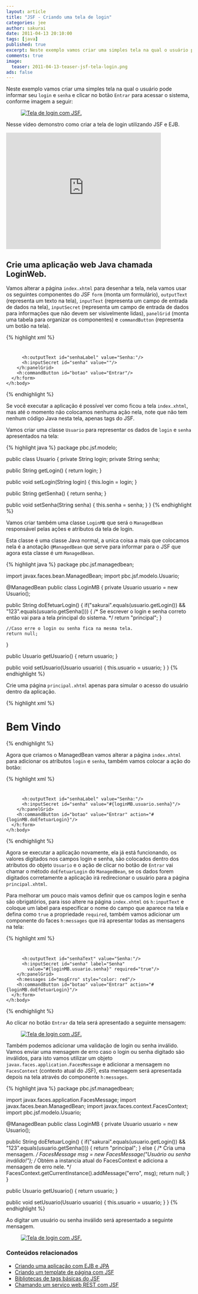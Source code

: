 ```yaml
---
layout: article
title: "JSF - Criando uma tela de login"
categories: jee
author: sakurai
date: 2011-04-13 20:10:00
tags: [java]
published: true
excerpt: Neste exemplo vamos criar uma simples tela na qual o usuário pode informar seu login e senha e clicar no botão Entrar para acessar o sistema.
comments: true
image:
  teaser: 2011-04-13-teaser-jsf-tela-login.png
ads: false
---
```


Neste exemplo vamos criar uma simples tela na qual o usuário pode informar seu `login` e `senha` e clicar no botão `Entrar` para acessar o sistema, conforme imagem a seguir:

<figure>
    <a href="/images/2011-04-13-jsf-tela-login-01.png"><img src="/images/2011-04-13-jsf-tela-login-01.png" alt="Tela de login com JSF."></a>
</figure>

Nesse vídeo demonstro como criar a tela de login utilizando JSF e EJB.

<iframe width="420" height="315" src="https://www.youtube.com/embed/fxQst-VcKQo" frameborder="0" allowfullscreen></iframe>

## Crie uma aplicação web Java chamada LoginWeb.

Vamos alterar a página `index.xhtml` para desenhar a tela, nela vamos usar os seguintes componentes do JSF `form` (monta um formulário), `outputText` (representa um texto na tela), `inputText` (representa um campo de entrada de dados na tela), `inputSecret` (representa um campo de entrada de dados para informações que não devem ser visivelmente lidas), `panelGrid` (monta uma tabela para organizar os componentes) e `commandButton` (representa um botão na tela).

{% highlight xml %}
<?xml version='1.0' encoding='UTF-8' ?>
<!DOCTYPE html PUBLIC "-//W3C//DTD XHTML 1.0 Transitional//EN"
  "http://www.w3.org/TR/xhtml1/DTD/xhtml1-transitional.dtd">
<html xmlns="http://www.w3.org/1999/xhtml"
      xmlns:h="http://java.sun.com/jsf/html">
    <h:head>
        <title>Login Web</title>
    </h:head>
    <h:body>
      <h:form id="formLogin">
        <h1><h:outputText id="bemVindo" value="Bem vindo(a) ao sistema."/></h1>
        <h:panelGrid id="gridLoginSenha" columns="2">
          <h:outputText id="loginLabel" value="Login:"/>
          <h:inputText id="login" value=""/>

          <h:outputText id="senhaLabel" value="Senha:"/>
          <h:inputSecret id="senha" value=""/>
        </h:panelGrid>
        <h:commandButton id="botao" value="Entrar"/>
      </h:form>
    </h:body>
</html>
{% endhighlight %}

Se você executar a aplicação é possível ver como ficou a tela `index.xhtml`, mas até o momento não colocamos nenhuma ação nela, note que não tem nenhum código Java nesta tela, apenas tags do JSF.

Vamos criar uma classe `Usuario` para representar os dados de `login` e `senha` apresentados na tela:

{% highlight java %}
package pbc.jsf.modelo;

public class Usuario {
  private String login;
  private String senha;

  public String getLogin() {
    return login;
  }

  public void setLogin(String login) {
    this.login = login;
  }

  public String getSenha() {
    return senha;
  }

  public void setSenha(String senha) {
    this.senha = senha;
  }
}
{% endhighlight %}

Vamos criar também uma classe `LoginMB` que será o `ManagedBean` responsável pelas ações e atributos da tela de login.

Esta classe é uma classe Java normal, a unica coisa a mais que colocamos nela é a anotação `@ManagedBean` que serve para informar para o JSF que agora esta classe é um `ManagedBean`.

{% highlight java %}
package pbc.jsf.managedbean;

import javax.faces.bean.ManagedBean;
import pbc.jsf.modelo.Usuario;

@ManagedBean
public class LoginMB {
  private Usuario usuario = new Usuario();

  public String doEfetuarLogin() {
    if("sakurai".equals(usuario.getLogin()) &&
       "123".equals(usuario.getSenha())) {
      /* Se escrever o login e senha correto então vai para a tela principal do sistema. */
      return "principal";
    }

    //Caso erre o login ou senha fica na mesma tela.
    return null;
  }

  public Usuario getUsuario() {
    return usuario;
  }

  public void setUsuario(Usuario usuario) {
    this.usuario = usuario;
  }
}
{% endhighlight %}

Crie uma página `principal.xhtml` apenas para simular o acesso do usuário dentro da aplicação.

{% highlight xml %}
<?xml version="1.0" encoding="UTF-8"?>
<!DOCTYPE html PUBLIC "-//W3C//DTD XHTML 1.0 Strict//EN" "http://www.w3.org/TR/xhtml1/DTD/xhtml1-strict.dtd">
<html xmlns="http://www.w3.org/1999/xhtml"
      xmlns:h="http://java.sun.com/jsf/html">
    <h:head>
        <meta http-equiv="Content-Type" content="text/html; charset=UTF-8"/>
        <title>Login Web</title>
    </h:head>
    <h:body>
        <h1>Bem Vindo</h1>
    </h:body>
</html>
{% endhighlight %}

Agora que criamos o ManagedBean vamos alterar a página `index.xhtml` para adicionar os atributos `login` e `senha`, também vamos colocar a ação do botão:

{% highlight xml %}
<?xml version='1.0' encoding='UTF-8' ?>
<!DOCTYPE html PUBLIC "-//W3C//DTD XHTML 1.0 Transitional//EN"
  "http://www.w3.org/TR/xhtml1/DTD/xhtml1-transitional.dtd">
<html xmlns="http://www.w3.org/1999/xhtml"
      xmlns:h="http://java.sun.com/jsf/html">
    <h:head>
        <title>Login Web</title>
    </h:head>
    <h:body>
      <h:form id="formLogin">
        <h1><h:outputText id="bemVindo" value="Bem vindo(a) ao sistema."/></h1>
        <h:panelGrid id="gridLoginSenha" columns="2">
          <h:outputText id="loginLabel" value="Login:"/>
          <h:inputText id="login" value="#{loginMB.usuario.login}"/>

          <h:outputText id="senhaLabel" value="Senha:"/>
          <h:inputSecret id="senha" value="#{loginMB.usuario.senha}"/>
        </h:panelGrid>
        <h:commandButton id="botao" value="Entrar" action="#{loginMB.doEfetuarLogin}"/>
      </h:form>
    </h:body>
</html>
{% endhighlight %}

Agora se executar a aplicação novamente, ela já está funcionando, os valores digitados nos campos login e senha, são colocados dentro dos atributos do objeto `Usuario` e o ação de clicar no botão de `Entrar` vai chamar o método `doEfetuarLogin` do `ManagedBean`, se os dados forem digitados corretamente a aplicação irá redirecionar o usuário para a página `principal.xhtml`.

Para melhorar um pouco mais vamos definir que os campos login e senha são obrigatórios, para isso altere na página `index.xhtml` os `h:inputText` e coloque um label para especificar o nome do campo que aparece na tela e defina como `true` a propriedade `required`, também vamos adicionar um componente do faces `h:messages` que irá apresentar todas as mensagens na tela:

{% highlight xml %}
<?xml version='1.0' encoding='UTF-8' ?>
<!DOCTYPE html PUBLIC "-//W3C//DTD XHTML 1.0 Transitional//EN"
  "http://www.w3.org/TR/xhtml1/DTD/xhtml1-transitional.dtd">
<html xmlns="http://www.w3.org/1999/xhtml"
      xmlns:h="http://java.sun.com/jsf/html">
    <h:head>
        <title>Login Web</title>
    </h:head>
    <h:body>
      <h:form id="formLogin">
       <h1><h:outputText id="bemVindo" value="Bem vindo(a) ao sistema."/></h1>
        <h:panelGrid id="gridLoginSenha" columns="2">
          <h:outputText id="loginText" value="Login:"/>
          <h:inputText id="login" label="Login"
            value="#{loginMB.usuario.login}" required="true"/>

          <h:outputText id="senhaText" value="Senha:"/>
          <h:inputSecret id="senha" label="Senha"
            value="#{loginMB.usuario.senha}" required="true"/>
        </h:panelGrid>
        <h:messages id="msgErro" style="color: red"/>
        <h:commandButton id="botao" value="Entrar" action="#{loginMB.doEfetuarLogin}"/>
      </h:form>
    </h:body>
</html>
{% endhighlight %}

Ao clicar no botão `Entrar` da tela será apresentado a seguinte mensagem:

<figure>
    <a href="/images/2011-04-13-jsf-tela-login-02.png"><img src="/images/2011-04-13-jsf-tela-login-02.png" alt="Tela de login com JSF."></a>
</figure>

Também podemos adicionar uma validação de login ou senha inválido. Vamos enviar uma mensagem de erro caso o login ou senha digitado são inválidos, para isto vamos utilizar um objeto `javax.faces.application.FacesMessage` e adicionar a mensagem no `FacesContext` (contexto atual do JSF), esta mensagem será apresentada depois na tela através do componente `h:messages`.

{% highlight java %}
package pbc.jsf.managedbean;

import javax.faces.application.FacesMessage;
import javax.faces.bean.ManagedBean;
import javax.faces.context.FacesContext;
import pbc.jsf.modelo.Usuario;

@ManagedBean
public class LoginMB {
  private Usuario usuario = new Usuario();

  public String doEfetuarLogin() {
    if("sakurai".equals(usuario.getLogin())
            && "123".equals(usuario.getSenha())) {
      return "principal";
    } else {
      /* Cria uma mensagem. */
      FacesMessage msg = new FacesMessage("Usuário ou senha inválido!");
      /* Obtém a instancia atual do FacesContext e adiciona a mensagem de erro nele. */
      FacesContext.getCurrentInstance().addMessage("erro", msg);
      return null;
    }
  }

  public Usuario getUsuario() {
    return usuario;
  }

  public void setUsuario(Usuario usuario) {
    this.usuario = usuario;
  }
}
{% endhighlight %}

Ao digitar um usuário ou senha inválido será apresentado a seguinte mensagem.

<figure>
    <a href="/images/2011-04-13-jsf-tela-login-03.png"><img src="/images/2011-04-13-jsf-tela-login-03.png" alt="Tela de login com JSF."></a>
</figure>

### Conteúdos relacionados

- [Criando uma aplicação com EJB e JPA](http://www.universidadejava.com.br/jee/criando-aplicacao-ejb-jpa/)
- [Criando um template de página com JSF](http://www.universidadejava.com.br/jee/jsf-template/)
- [Bibliotecas de tags básicas do JSF](http://www.universidadejava.com.br/jee/jsf-tags-html/)
- [Chamando um serviço web REST com JSF](http://www.universidadejava.com.br/jee/webservice-rest-jsf/)
